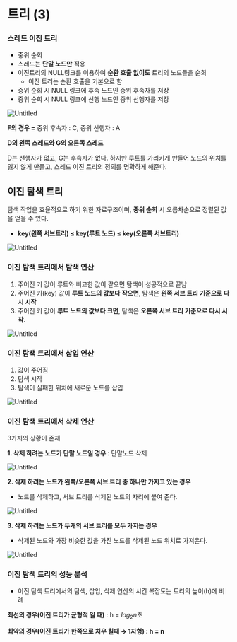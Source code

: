 # 트리 (3)

### 스레드 이진 트리

- 중위 순회
- 스레드는 **단말 노드만** 적용
- 이진트리의 NULL링크를 이용하여 **순환 호출 없이도** 트리의 노드들을 순회
    - 이진 트리는 순환 호출을 기본으로 함
- 중위 순회 시 NULL 링크에 후속 노드인 중위 후속자를 저장
- 중위 순회 시 NULL 링크에 선행 노드인 중위 선행자를 저장

![Untitled](%E1%84%90%E1%85%B3%E1%84%85%E1%85%B5%20(3)%20891db05a92da4d4b8c2a7e6cfff04037/Untitled.png)

**F의 경우 =** 중위 후속자 : C, 중위 선행자 : A

**D의 왼쪽 스레드와 G의 오른쪽 스레드**

D는 선행자가 없고, G는 후속자가 없다. 하지만 루트를 가리키게 만들어 노드의 위치를 잃지 않게 만들고, 스레드 이진 트리의 정의를 명확하게 해준다.

## 이진 탐색 트리

탐색 작업을 효율적으로 하기 위한 자료구조이며, **중위 순회** 시 오름차순으로 정렬된 값을 얻을 수 있다.

- **key(왼쪽 서브트리) ≤ key(루트 노드) ≤ key(오른쪽 서브트리)**

![Untitled](%E1%84%90%E1%85%B3%E1%84%85%E1%85%B5%20(3)%20891db05a92da4d4b8c2a7e6cfff04037/Untitled%201.png)

### 이진 탐색 트리에서 탐색 연산

1. 주어진 키 값이 루트와 비교한 값이 같으면 탐색이 성공적으로 끝남
2. 주어진 키(key) 값이 **루트 노드의 값보다 작으면**, 탐색은 **왼쪽 서브 트리 기준으로 다시 시작**
3. 주어진 키 값이 **루트 노드의 값보다 크면**, 탐색은 **오른쪽 서브 트리 기준으로 다시 시작**.

![Untitled](%E1%84%90%E1%85%B3%E1%84%85%E1%85%B5%20(3)%20891db05a92da4d4b8c2a7e6cfff04037/Untitled%202.png)

### 이진 탐색 트리에서 삽입 연산

1. 값이 주어짐
2. 탐색 시작
3. 탐색이 실패한 위치에 새로운 노드를 삽입

![Untitled](%E1%84%90%E1%85%B3%E1%84%85%E1%85%B5%20(3)%20891db05a92da4d4b8c2a7e6cfff04037/Untitled%203.png)

### 이진 탐색 트리에서 삭제 연산

3가지의 상황이 존재

**1. 삭제 하려는 노드가 단말 노드일 경우** : 단말노드 삭제

![Untitled](%E1%84%90%E1%85%B3%E1%84%85%E1%85%B5%20(3)%20891db05a92da4d4b8c2a7e6cfff04037/Untitled%204.png)

**2. 삭제 하려는 노드가 왼쪽/오른쪽 서브 트리 중 하나만 가지고 있는 경우**

- 노드를 삭제하고, 서브 트리를 삭제된 노드의 자리에 붙여 준다.

![Untitled](%E1%84%90%E1%85%B3%E1%84%85%E1%85%B5%20(3)%20891db05a92da4d4b8c2a7e6cfff04037/Untitled%205.png)

**3. 삭제 하려는 노드가 두개의 서브 트리를 모두 가지는 경우**

- 삭제된 노드와 가장 비슷한 값을 가진 노드를 삭제된 노드 위치로 가져온다.

![Untitled](%E1%84%90%E1%85%B3%E1%84%85%E1%85%B5%20(3)%20891db05a92da4d4b8c2a7e6cfff04037/Untitled%206.png)

### 이진 탐색 트리의 성능 분석

- 이진 탐색 트리에서의 탐색, 삽입, 삭제 연산의 시간 복잡도는 트리의 높이(h)에 비례

**최선의 경우(이진 트리가 균형적 일 때)** : h = $log_2n$초

**최악의 경우(이진 트리가 한쪽으로 치우 칠때 → 1자형) : h = n**
